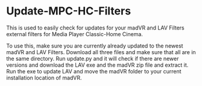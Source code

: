 # Update-MPC-HC-Filters

This is used to easily check for updates for your madVR and LAV Filters external filters for Media Player Classic-Home Cinema.

To use this, make sure you are currently already updated to the newest madVR and LAV Filters. Download all three files and make sure that all are in the same directory. Run update.py and it will check if there are newer versions and download the LAV exe and the madVR zip file and extract it. Run the exe to update LAV and move the madVR folder to your current installation location of madVR.
